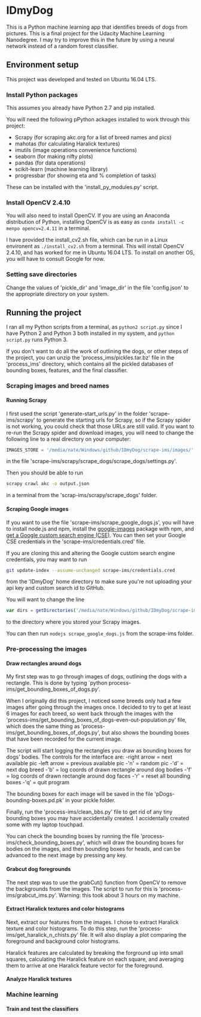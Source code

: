 # IDmyDog
This is a Python machine learning app that identifies breeds of dogs from pictures.  This is a final project for the Udacity Machine Learning Nanodegree.  I may try to improve this in the future by using a neural network instead of a random forest classifier.

## Environment setup
This project was developed and tested on Ubuntu 16.04 LTS.

### Install Python packages
This assumes you already have Python 2.7 and pip installed.

You will need the following pPython ackages installed to work through this project:
* Scrapy (for scraping akc.org for a list of breed names and pics)
* mahotas (for calculating Haralick textures)
* imutils (image operations convenience functions)
* seaborn (for making nifty plots)
* pandas (for data operations)
* scikit-learn (machine learning library)
* progressbar (for showing eta and % completion of tasks)

These can be installed with the 'install_py_modules.py' script.

### Install OpenCV 2.4.10
You will also need to install OpenCV.  If you are using an Anaconda distribution of Python, installing OpenCV is as easy as `conda install -c menpo opencv=2.4.11` in a terminal.

I have provided the install_cv2.sh file, which can be run in a Linux environent as `./install_cv2.sh` from a terminal.  This will install OpenCV 2.4.10, and has worked for me in Ubuntu 16.04 LTS.  To install on another OS, you will have to consult Google for now.

### Setting save directories
Change the values of 'pickle_dir' and 'image_dir' in the file 'config.json' to the appropriate directory on your system.

## Running the project
I ran all my Python scripts from a terminal, as `python2 script.py` since I have Python 2 and Python 3 both installed in my system, and `python script.py` runs Python 3.

If you don't want to do all the work of outlining the dogs, or other steps of the project, you can unzip the 'process_ims/pickles.tar.bz' file in the 'process_ims' directory, which contains all the pickled databases of bounding boxes, features, and the final classifier.

### Scraping images and breed names
#### Running Scrapy
I first used the script 'generate-start_urls.py' in the folder 'scrape-ims/scrapy' to generate the starting urls for Scrapy, so if the Scrapy spider is not working, you could check that those URLs are still valid.
If you want to re-run the Scrapy spider and download images, you will need to change the following line to a real directory on your computer:
```python
IMAGES_STORE = '/media/nate/Windows/github/IDmyDog/scrape-ims/images/'
```
in the file 'scrape-ims/scrapy/scrape_dogs/scrape_dogs/settings.py'.

Then you should be able to run
```bash
scrapy crawl akc -o output.json
```
in a terminal from the 'scrap-ims/scrapy/scrape_dogs' folder.

#### Scraping Google images
If you want to use the file 'scrape-ims/scrape_google_dogs.js', you will have to install node.js and npm, install the [google-images](https://github.com/vdemedes/google-images) package with npm, and [get a Google custom search engine (CSE)](https://github.com/vdemedes/google-images#set-up-google-custom-search-engine).  You can then set your Google CSE credentials in the 'scrape-ims/credentials.cred' file.  

If you are cloning this and altering the Google custom search engine credentials, you may want to run
```bash
git update-index --assume-unchanged scrape-ims/credentials.cred
```
from the 'IDmyDog' home directory to make sure you're not uploading your api key and custom search id to GitHub.

You will want to change the line
```javascript
var dirs = getDirectories('/media/nate/Windows/github/IDmyDog/scrape-ims/images')
```
to the directory where you stored your Scrapy images.

You can then run `nodejs scrape_google_dogs.js` from the scrape-ims folder.

### Pre-processing the images

#### Draw rectangles around dogs
My first step was to go through images of dogs, outlining the dogs with a rectangle.  This is done by typing `python process-ims/get_bounding_boxes_of_dogs.py'.

When I originally did this project, I noticed some breeds only had a few images after going through the images once.  I decided to try to get at least 6 images for each breed, so went back through the images with the 'process-ims/get_bounding_boxes_of_dogs-even-out-population.py' file, which does the same thing as 'process-ims/get_bounding_boxes_of_dogs.py', but also shows the bounding boxes that have been recorded for the current image.  

The script will start logging the rectangles you draw as bounding boxes for dogs' bodies.  The controls for the interface are:
-right arrow = next available pic
-left arrow = previous available pic
-'n' = random pic
-'d' = next dog breed
-'b' = log coords of drawn rectangle around dog bodies
-'f' = log coords of drawn rectangle around dog faces
-'r' = reset all bounding boxes
-'q' = quit program

The bounding boxes for each image will be saved in the file 'pDogs-bounding-boxes.pd.pk' in your pickle folder.

Finally, run the 'process-ims/clean_bbs.py' file to get rid of any tiny bounding boxes you may have accidentally created.  I accidentally created some with my laptop touchpad.

You can check the bounding boxes by running the file 'process-ims/check_bounding_boxes.py', which will draw the bounding boxes for bodies on the images, and then bounding boxes for heads, and can be advanced to the next image by pressing any key.

#### Grabcut dog foregrounds
The next step was to use the grabCut() function from OpenCV to remove the backgrounds from the images.  The script to run for this is 'process-ims/grabcut_ims.py'.  Warning: this took about 3 hours on my machine.

#### Extract Haralick textures and color histograms
Next, extract our features from the images.  I chose to extract Haralick texture and color histograms.  To do this step, run the 'process-ims/get_haralick_n_chists.py' file.  It will also display a plot comparing the foreground and background color histograms.

Haralick features are calculated by breaking the forground up into small squares, calculating the Haralick feature on each square, and averaging them to arrive at one Haralick feature vector for the foreground.

#### Analyze Haralick textures


### Machine learning
#### Train and test the classifiers
